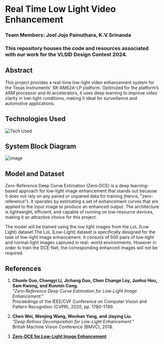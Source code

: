 # Real Time Low Light Video Enhancement

### Team Members: Joel Jojo Painuthara, K.V.Srinanda

### This repository houses the code and resources associated with our work for the VLSID Design Contest 2024.

## Abstract
This project provides a real-time low-light video enhancement system for the Texas Instruments' SK-AM62A-LP platform. Optimized for the platform’s ARM processor and AI accelerators, it uses deep learning to improve video clarity in low-light conditions, making it ideal for surveillance and automotive applications.

## Technologies Used
![Tech Used](https://go-skill-icons.vercel.app/api/icons?i=python,tensorflow,scikitlearn,numpy,tflite)

## System Block Diagram
![image](https://github.com/user-attachments/assets/94f0396b-7986-447c-86f1-0c3f81b163f3)

## Model and Dataset
Zero-Reference Deep Curve Estimation (Zero-DCE) is a deep learning-based approach for low-light image enhancement that stands out because it does not rely on any paired or unpaired data for training (hence, "zero-reference"). It operates by estimating a set of enhancement curves that are applied to the input image to produce an enhanced output. The architecture is lightweight, efficient, and capable of running on low-resource devices, making it an attractive choice for this project.

The model will be trained using the low light images from the LoL (Low Light) dataset.The LoL (Low-Light) dataset is specifically designed for the task of low-light image enhancement. It consists of 500 pairs of low-light and normal-light images captured in real- world environments. However in order to train the DCE-Net, the corresponding enhanced images will not be required.

## References

1. **Chunle Guo, Chongyi Li, Jichang Guo, Chen Change Loy, Junhui Hou, Sam Kwong, and Runmin Cong.**  
   *"Zero-Reference Deep Curve Estimation for Low-Light Image Enhancement."*  
   Proceedings of the IEEE/CVF Conference on Computer Vision and Pattern Recognition (CVPR), 2020, pp. 1780-1789.

2. **Chen Wei, Wenjing Wang, Wenhan Yang, and Jiaying Liu.**  
   *"Deep Retinex Decomposition for Low-Light Enhancement."*  
   British Machine Vision Conference (BMVC), 2018.

3. [**Zero-DCE for Low-Light Image Enhancement**](https://keras.io/examples/vision/zero_dce/)

